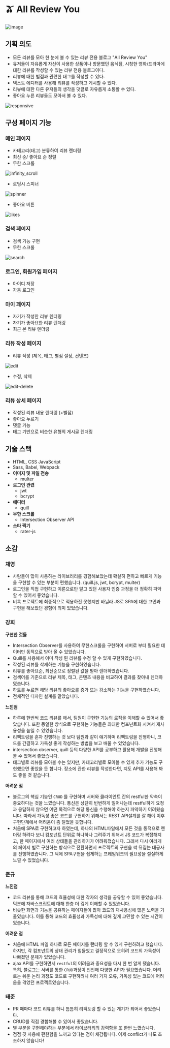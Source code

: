 # 🫒 All Review You

![image](https://user-images.githubusercontent.com/76723666/142566229-10907106-4ea2-4255-a53e-59618edfbcab.png)


## 기획 의도

- 모든 리뷰를 모아 한 눈에 볼 수 있는 리뷰 전용 블로그 "All Review You"
- 유저들이 자유롭게 자신이 사용한 상품이나 방문했던 음식점, 시청한 영화/드라마에 대한 리뷰를 작성할 수 있는 리뷰 전용 블로그이다.
- 리뷰에 대한 별점과 관련한 태그를 작성할 수 있다.
- 텍스트 에디터를 사용해 리뷰를 작성하고 게시할 수 있다.
- 리뷰에 대한 다른 유저들의 생각을 댓글로 자유롭게 소통할 수 있다.
- 좋아요 누른 리뷰들도 모아서 볼 수 있다.

![responsive](https://user-images.githubusercontent.com/76723666/142566147-ec6130d6-3653-435a-8947-2526eec60e7b.gif)


## 구성 페이지 기능

### 메인 페이지
- 카테고리(태그) 분류하여 리뷰 렌더링
- 최신 순/ 좋아요 순 정렬
- 무한 스크롤

![infinity_scroll](https://user-images.githubusercontent.com/76723666/142565901-4d9befc7-e11d-477d-b801-321c02e19432.gif)

- 로딩시 스피너

![spinner](https://user-images.githubusercontent.com/76723666/142565971-47dcc5f4-e75f-4c82-a1c8-4ad1096b50cc.gif)

- 좋아요 버튼

![likes](https://user-images.githubusercontent.com/76723666/142565983-982b3bdc-a291-4979-a565-3369b6eaf723.gif)


### 검색 페이지

- 검색 기능 구현
- 무한 스크롤

![search](https://user-images.githubusercontent.com/76723666/142566060-96c40d79-0ce1-4003-ba38-0f008b7d57ea.gif)


### 로그인, 회원가입 페이지
- 아이디 저장
- 자동 로그인

### 마이 페이지
- 자기가 작성한 리뷰 렌더링
- 자기가 좋아요한 리뷰 렌더링
- 최근 본 리뷰 렌더링

### 리뷰 작성 페이지
- 리뷰 작성 (제목, 태그, 별점 설정, 컨텐츠)

![edit](https://user-images.githubusercontent.com/76723666/142566093-bcd54f19-4dae-4ddd-bd5d-05b97f3e9cbb.gif)

- 수정, 삭제

![edit-delete](https://user-images.githubusercontent.com/76723666/142566097-e5438744-4764-4fe3-a5c6-212c78859d47.gif)


### 리뷰 상세 페이지
- 작성된 리뷰 내용 렌더링 (+별점)
- 좋아요 누르기
- 댓글 기능
- 태그 기반으로 비슷한 유형의 게시글 렌더링
    
## 기술 스택

- HTML, CSS JavaScript
- Sass, Babel, Webpack
- **이미지 및 파일 전송**
    - multer
- **로그인 관련**
    - jwt
    - bcrypt
- **에디터**
    - quill
- **무한 스크롤**
    - Intersection Observer API
- **스타 찍기**
    - rater-js

## 소감

### 채영

- 사람들이 많이 사용하는 라이브러리를 경험해보았는데 확실히 편하고 빠르게 기능을 구현할 수 있는 부분이 편했습니다. (quill.js, jwt, bcrypt, multer)
- 로그인을 직접 구현하고 이론으로만 알고 있던 사용자 인증 과정을 더 정확히 파악할 수 있어서 좋았습니다.
- 비록 프로젝트에 최종적으로 적용하진 못했지만 바닐라 JS로 SPA에 대한 고민과 구현을 해보았던 경험이 의미 있었습니다.

### 강희

**구현한 것들**

- Intersection Observer를 사용하여 무한스크롤을 구현하여 서버로 부터 필요한 데이터만 동적으로 받아 올 수 있었습니다.
- Quill를 사용해서 이미 작성 된 리뷰를 수정 할 수 있게 구현하였습니다.
- 작성된 리뷰를 삭제하는 기능을 구현하였습니다.
- 리뷰를 좋아요순, 최신순으로 정렬된 값을 받아 렌더하였습니다.
- 검색어를 기준으로 리뷰 제목, 태그, 콘텐츠 내용을 비교하여 결과를 찾아내 렌더하였습니다.
- 하트를 누르면 해당 리뷰의 좋아요를 증가 또는 감소하는 기능을 구현하였습니다.
- 전체적인 디자인 설계를 맡았습니다.

**느낀점**
- 하루에 한번씩 코드 리뷰를 해서, 팀원이 구현한 기능의 로직을 이해할 수 있어서 좋았습니다. 또한 동일한 방식으로 구현하는 기능들은 최대한 컴포넌트화 시켜서 재사용성을 높일 수 있었습니다.
- 리팩토링을 혼자 진행하는 것 보다 팀원과 같이 얘기하며 리팩토링을 진행하니, 코드를 간결하고 가독성 좋게 작성하는 방법을 보고 배울 수 있었습니다.
- intersection observer, quill 등의 다양한 API를 공부하고 활용해 개발을 진행해볼 수 있어서 좋았습니다.
- 태그별로 리뷰를 모아볼 수는 있지만, 카테고리별로 모아볼 수 있게 추가 기능도 구현했으면 좋았을 듯 합니다. 장소에 관한 리뷰를 작성한다면, 지도 API를 사용해 봐도 좋을 것 같습니다.

**어려운 점**
- 블로그의 핵심 기능인 `CRUD` 를 구현하며 서버와 클라이언트 간의 restful한 약속이 중요하다는 것을 느꼈습니다. 통신은 상단히 빈번하게 일어나는데 restful하게 요청과 응답하지 않으면 어떤 목적으로 해당 통신을 수행해야 하는지 파악하기 어려웠습니다. 따라서 가독성 좋은 코드를 구현하기 위해서는 REST API설계를 잘 해야 이후 구현단계에서 어려움이 좀 덜었을 듯합니다.
- 처음에 SPA로 구현하고자 하였는데, 하나의 HTML파일에서 모든 것을 동적으로 렌더링 하려다 보니 컴포넌트 단위로 하나하나 그려주기 위해서 JS 코드가 복잡해지고, 한 페이지에서 여러 상태들을 관리하기가 어려워졌습니다. 그래서 다시 여러개의 페이지 별로 구현하는 방식으로 전환하면서 프로젝트의 구현을 싹 뒤집는 대공사를 진행하였습니다. 그 덕에 SPA구현을 쉽게하는 프레임워크의 필요성을 절실하게 느낄 수 있었습니다.


### 준규

**느낀점**
- 코드 리뷰를 통해 코드의 효율성에 대한 각자의 생각을 공유할 수 있어 좋았습니다. 덕분에 자바스크립트에 대해 한층 더 깊게 이해할 수 있었습니다.
- 비슷한 화면과 기능을 공유하는 페이지들이 많아 코드의 재사용성에 많은 노력을 기울였습니다. 이를 통해 코드의 효율성과 가독성에 대해 깊게 고민할 수 있는 시간이었습니다.

**어려운 점**
- 처음에 HTML 파일 하나로 모든 페이지를 랜더링 할 수 있게 구현하려고 했습니다. 하지만, 각 컴포넌트의 상태 관리가 힘들었고 결정적으로 오히려 코드의 가독성이 나빠졌던 문제가 있었습니다.
- ajax API를 구현하면서 `restful`의 어려움과 중요성을 다시 한 번 알게 됐습니다. 특히, 블로그는 서버를 통한 `CRUD`과정이 빈번해 다양한 API가 필요했습니다. 머리로는 쉬운 논리 과정도 코드로 구현하려니 여러 가지 오류, 가독성 있는 코드에 어려움을 겪었던 프로젝트였습니다.


### 태준
- PR 때마다 코드 리뷰를 하니 틈틈히 리팩토링 할 수 있는 계기가 되어서 좋았습니다.
- CRUD를 직접 경험해볼 수 있어서 좋았습니다.
- 별 부분을 구현해야하는 부분에서 라이브러리의 강력함을 또 한번 느꼈습니다.
- 점점 깃 사용에 편한함을 느끼고 있다는 점이 체감됩니다. 이제 conflict가 나도 초조하지 않습니다!


